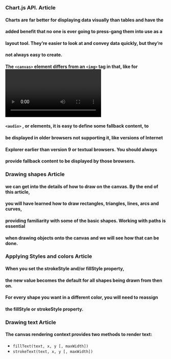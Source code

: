 ### Chart.js API. Article
#### Charts are far better for displaying data visually than tables and have the 
#### added benefit that no one is ever going to press-gang them into use as a
#### layout tool. They’re easier to look at and convey data quickly, but they’re 
#### not always easy to create.
#### The ```<canvas>``` element differs from an ```<img>``` tag in that, like for <video>, 
#### ```<audio>``` , or <picture> elements, it is easy to define some fallback content, to
#### be displayed in older browsers not supporting it, like versions of Internet
#### Explorer earlier than version 9 or textual browsers. You should always
#### provide fallback content to be displayed by those browsers.

### Drawing shapes Article 
#### we can get into the details of how to draw on the canvas. By the end of this article,
#### you will have learned how to draw rectangles, triangles, lines, arcs and curves, 
#### providing familiarity with some of the basic shapes. Working with paths is essential
####  when drawing objects onto the canvas and we will see how that can be done.

### Applying Styles and colors Article
####  When you set the strokeStyle and/or fillStyle property,
####  the new value becomes the default for all shapes being drawn from then on. 
#### For every shape you want in a different color, you will need to reassign 
#### the fillStyle or strokeStyle property.

### Drawing text Article
#### The canvas rendering context provides two methods to render text:
- ``` fillText(text, x, y [, maxWidth]) ```
- ``` strokeText(text, x, y [, maxWidth]) ``` 

